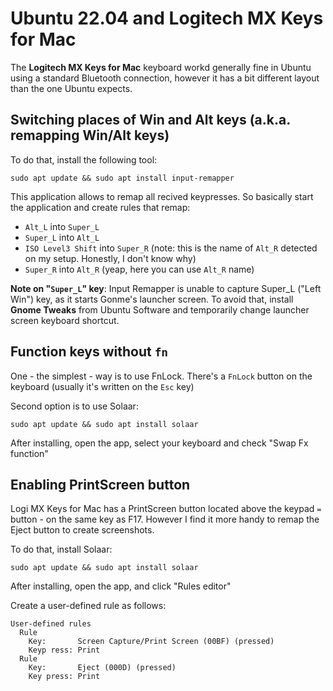 # Ubuntu 22.04 and Logitech MX Keys for Mac

The **Logitech MX Keys for Mac** keyboard workd generally fine in Ubuntu using a standard Bluetooth connection,
however it has a bit different layout than the one Ubuntu expects.

## Switching places of Win and Alt keys (a.k.a. remapping Win/Alt keys)

To do that, install the following tool:
```shell
sudo apt update && sudo apt install input-remapper
```

This application allows to remap all recived keypresses. So basically start the application and create rules that remap:
* `Alt_L` into `Super_L`
* `Super_L` into `Alt_L`
* `ISO Level3 Shift` into `Super_R` (note: this is the name of `Alt_R` detected on my setup. Honestly, I don't know why)
* `Super_R` into `Alt_R` (yeap, here you can use `Alt_R` name)

**Note on "`Super_L`" key**: Input Remapper is unable to capture Super_L ("Left Win") key, as it starts Gonme's launcher screen.
To avoid that, install **Gnome Tweaks** from Ubuntu Software and temporarily change launcher screen keyboard shortcut.

## Function keys without `fn`

One - the simplest - way is to use FnLock. There's a `FnLock` button on the keyboard (usually it's written on the `Esc` key)

Second option is to use Solaar:
```shell
sudo apt update && sudo apt install solaar
```
After installing, open the app, select your keyboard and check "Swap Fx function"

## Enabling PrintScreen button
Logi MX Keys for Mac has a PrintScreen button located above the keypad `=` button - on the same key as F17. However I find it more handy to remap the Eject button to create screenshots.

To do that, install Solaar:
```shell
sudo apt update && sudo apt install solaar
```
After installing, open the app, and click "Rules editor"

Create a user-defined rule as follows:
```text
User-defined rules
  Rule
    Key:       Screen Capture/Print Screen (00BF) (pressed)
    Keyp ress: Print
  Rule
    Key:       Eject (000D) (pressed)
    Key press: Print
```
